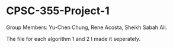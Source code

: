 # CPSC-355-Project-1
Group Members: Yu-Chen Chung, Rene Acosta, Sheikh Sabah Ali.

The file for each algorithm 1 and 2 I made it seperately. 
